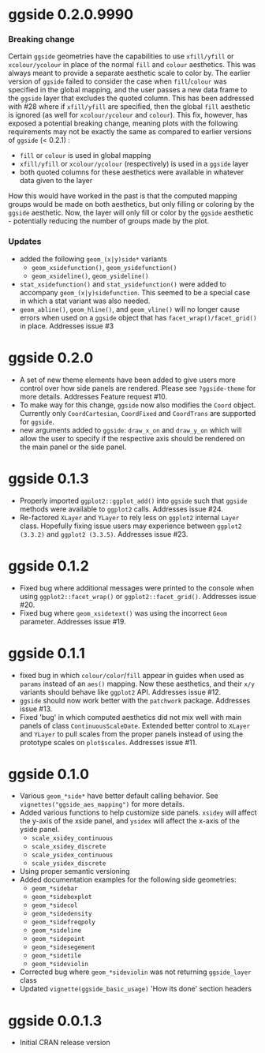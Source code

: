 
# ggside 0.2.0.9990

### Breaking change

Certain `ggside` geometries have the capabilities to use `xfill/yfill` or `xcolour/ycolour` in place of the normal `fill` and `colour` aesthetics. This was always meant to provide a separate aesthetic scale to color by. The earlier version of `ggside` failed to consider the case when `fill`/`colour` was specified in the global mapping, and the user passes a new data frame to the `ggside` layer that excludes the quoted column. This has been addressed with #28 where if `xfill/yfill` are specified, then the global `fill` aesthetic is ignored (as well for `xcolour/ycolour` and `colour`). This fix, however, has exposed a potential breaking change, meaning plots with the following requirements may not be exactly the same as compared to earlier versions of `ggside` (< 0.2.1) :

* `fill` or `colour` is used in global mapping
* `xfill/yfill` or `xcolour/ycolour` (respectively) is used in a `ggside` layer
* both quoted columns for these aesthetics were available in whatever data given to the layer

How this would have worked in the past is that the computed mapping groups would be made on both aesthetics, but only filling or coloring by the `ggside` aesthetic. Now, the layer will only fill or color by the `ggside` aesthetic - potentially reducing the number of groups made by the plot.

### Updates

* added the following `geom_(x|y)side*` variants
  * `geom_xsidefunction()`, `geom_ysidefunction()`
  * `geom_xsideline()`, `geom_ysideline()` 
* `stat_xsidefunction()` and `stat_ysidefunction()` were added to accompany `geom_(x|y)sidefunction`. This seemed to be a special case in which a stat variant was also needed.
* `geom_abline()`, `geom_hline()`, and `geom_vline()` will no longer cause errors when used on a `ggside` object that has `facet_wrap()/facet_grid()` in place. Addresses issue #3


# ggside 0.2.0

* A set of new theme elements have been added to give users more control over how side panels are rendered. Please see `?ggside-theme` for more details. Addresses Feature request #10.
* To make way for this change, `ggside` now also modifies the `Coord` object. Currently only `CoordCartesian`, `CoordFixed` and `CoordTrans` are supported for `ggside`.
* new arguments added to `ggside`: `draw_x_on` and `draw_y_on` which will allow the user to specify if the respective axis should be rendered on the main panel or the side panel.

# ggside 0.1.3

* Properly imported `ggplot2::ggplot_add()` into `ggside` such that `ggside` methods were available to `ggplot2` calls. Addresses issue #24.
* Re-factored `XLayer` and `YLayer` to rely less on `ggplot2` internal `Layer` class. Hopefully fixing issue users may experience between `ggplot2 (3.3.2)` and `ggplot2 (3.3.5)`. Addresses issue #23.

# ggside 0.1.2

* Fixed bug where additional messages were printed to the console when using `ggplot2::facet_wrap()` or `ggplot2::facet_grid()`. Addresses issue #20.
* Fixed bug where `geom_xsidetext()` was using the incorrect `Geom` parameter. Addresses issue #19.

# ggside 0.1.1

* fixed bug in which `colour/color`/`fill` appear in guides when used as `params` instead of an `aes()` mapping. Now these aesthetics, and their `x/y` variants should behave like `ggplot2` API. Addresses issue #12.
* `ggside` should now work better with the `patchwork` package. Addresses issue #13.
* Fixed 'bug' in which computed aesthetics did not mix well with main panels of class `ContinuousScaleDate`. Extended better control to `XLayer` and `YLayer` to pull scales from the proper panels instead of using the prototype scales on `plot$scales`. Addresses issue #11.

# ggside 0.1.0

* Various `geom_*side*` have better default calling behavior. See `vignettes("ggside_aes_mapping")` for more details.
* Added various functions to help customize side panels. `xsidey` will affect the y-axis of the xside panel, and `ysidex` will affect the x-axis of the yside panel.
  * `scale_xsidey_continuous`
  * `scale_xsidey_discrete`
  * `scale_ysidex_continuous`
  * `scale_ysidex_discrete`
* Using proper semantic versioning
* Added documentation examples for the following side geometries:
  * `geom_*sidebar`
  * `geom_*sideboxplot`
  * `geom_*sidecol`
  * `geom_*sidedensity`
  * `geom_*sidefreqpoly`
  * `geom_*sideline`
  * `geom_*sidepoint`
  * `geom_*sidesegement`
  * `geom_*sidetile`
  * `geom_*sideviolin`
* Corrected bug where `geom_*sideviolin` was not returning `ggside_layer` class
* Updated `vignette(ggside_basic_usage)` 'How its done' section headers

# ggside 0.0.1.3

* Initial CRAN release version
